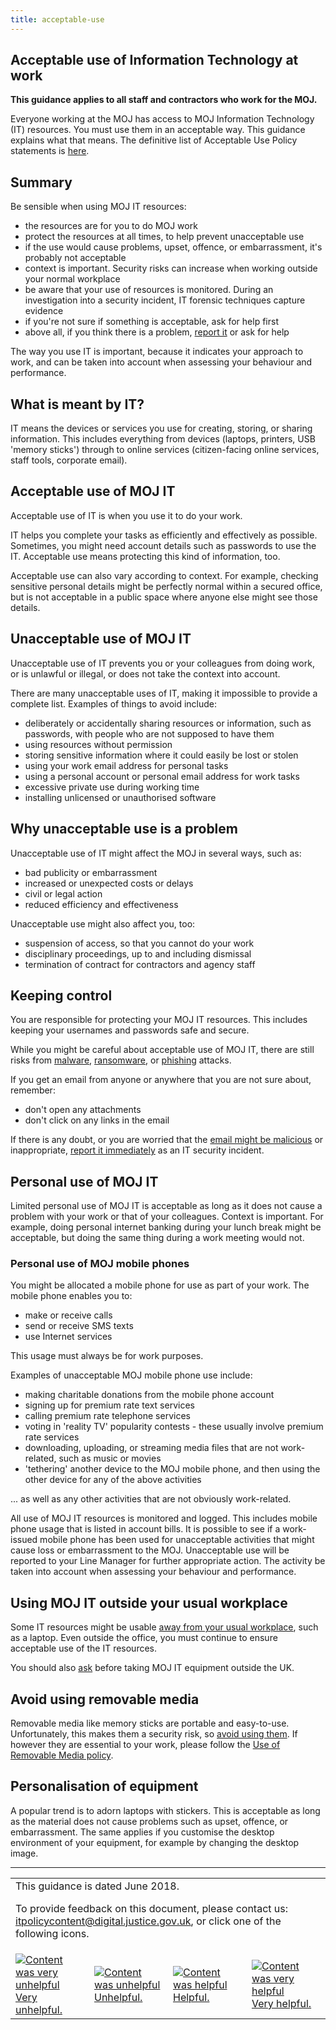 ```yaml
---
title: acceptable-use
---
```


## Acceptable use of Information Technology at work

<b>This guidance applies to all staff and contractors who work for the MOJ.</b>

Everyone working at the MOJ has access to MOJ Information Technology (IT) resources. You must use them in an acceptable way. This guidance explains what that means. The definitive list of Acceptable Use Policy statements is [here](https://intranet.justice.gov.uk/guidance/security/it-computer-security/ict-security-policy-framework/it-acceptable-use-policy/).

## Summary

Be sensible when using MOJ IT resources:

- the resources are for you to do MOJ work
- protect the resources at all times, to help prevent unacceptable use
- if the use would cause problems, upset, offence, or embarrassment, it's probably not acceptable
- context is important. Security risks can increase when working outside your normal workplace
- be aware that your use of resources is monitored. During an investigation into a security incident, IT forensic techniques capture evidence
- if you're not sure if something is acceptable, ask for help first
- above all, if you think there is a problem, [report it](https://intranet.justice.gov.uk/guidance/security/report-a-security-incident/) or ask for help

The way you use IT is important, because it indicates your approach to work, and can be taken into account when assessing your behaviour and performance.

## What is meant by IT?

IT means the devices or services you use for creating, storing, or sharing information. This includes everything from devices (laptops, printers, USB 'memory sticks') through to online services (citizen-facing online services, staff tools, corporate email).

## Acceptable use of MOJ IT

Acceptable use of IT is when you use it to do your work.

IT helps you complete your tasks as efficiently and effectively as possible. Sometimes, you might need account details such as passwords to use the IT. Acceptable use means protecting this kind of information, too.

Acceptable use can also vary according to context. For example, checking sensitive personal details might be perfectly normal within a secured office, but is not acceptable in a public space where anyone else might see those details.

## Unacceptable use of MOJ IT

Unacceptable use of IT prevents you or your colleagues from doing work, or is unlawful or illegal, or does not take the context into account.

There are many unacceptable uses of IT, making it impossible to provide a complete list. Examples of things to avoid include:

- deliberately or accidentally sharing resources or information, such as passwords, with people who are not supposed to have them
- using resources without permission
- storing sensitive information where it could easily be lost or stolen
- using your work email address for personal tasks
- using a personal account or personal email address for work tasks
- excessive private use during working time
- installing unlicensed or unauthorised software

## Why unacceptable use is a problem

Unacceptable use of IT might affect the MOJ in several ways, such as:

- bad publicity or embarrassment
- increased or unexpected costs or delays
- civil or legal action
- reduced efficiency and effectiveness

Unacceptable use might also affect you, too:

- suspension of access, so that you cannot do your work
- disciplinary proceedings, up to and including dismissal
- termination of contract for contractors and agency staff

## Keeping control

You are responsible for protecting your MOJ IT resources. This includes keeping your usernames and passwords safe and secure.

While you might be careful about acceptable use of MOJ IT, there are still risks from [malware](https://en.wikipedia.org/wiki/Malware), [ransomware](https://en.wikipedia.org/wiki/Ransomware), or [phishing](https://en.wikipedia.org/wiki/Phishing) attacks.

If you get an email from anyone or anywhere that you are not sure about, remember:

- don't open any attachments
- don't click on any links in the email

If there is any doubt, or you are worried that the [email might be malicious](https://intranet.justice.gov.uk/news/ntk-phishing-dont-take-the-bait/) or inappropriate, [report it immediately](https://intranet.justice.gov.uk/guidance/security/report-a-security-incident/) as an IT security incident.

## Personal use of MOJ IT

Limited personal use of MOJ IT is acceptable as long as it does not cause a problem with your work or that of your colleagues. Context is important. For example, doing personal internet banking during your lunch break might be acceptable, but doing the same thing during a work meeting would not.

<a id="personal-use-of-moj-mobile-phones"></a>

### Personal use of MOJ mobile phones

You might be allocated a mobile phone for use as part of your work. The mobile phone enables you to:

- make or receive calls
- send or receive SMS texts
- use Internet services

This usage must always be for work purposes.

Examples of unacceptable MOJ mobile phone use include:

- making charitable donations from the mobile phone account
- signing up for premium rate text services
- calling premium rate telephone services
- voting in 'reality TV' popularity contests - these usually involve premium rate services
- downloading, uploading, or streaming media files that are not work-related, such as music or movies
- 'tethering' another device to the MOJ mobile phone, and then using the other device for any of the above activities

... as well as any other activities that are not obviously work-related.

All use of MOJ IT resources is monitored and logged. This includes mobile phone usage that is listed in account bills. It is possible to see if a work-issued mobile phone has been used for unacceptable activities that might cause loss or embarrassment to the MOJ. Unacceptable use will be reported to your Line Manager for further appropriate action. The activity be taken into account when assessing your behaviour and performance.

## Using MOJ IT outside your usual workplace

Some IT resources might be usable [away from your usual workplace](https://intranet.justice.gov.uk/documents/2015/04/remote-working-and-mobile-computing-security-guide.pdf), such as a laptop. Even outside the office, you must continue to ensure acceptable use of the IT resources.

You should also [ask](https://intranet.justice.gov.uk/guidance/security/it-computer-security/taking-it-equipment-abroad-business-or-personal/) before taking MOJ IT equipment outside the UK.

## Avoid using removable media

Removable media like memory sticks are portable and easy-to-use. Unfortunately, this makes them a security risk, so [avoid using them](https://intranet.justice.gov.uk/guidance/security/it-computer-security/removable-media/). If however they are essential to your work, please follow the [Use of Removable Media policy](https://intranet.justice.gov.uk/guidance/security/it-computer-security/removable-media/).

## Personalisation of equipment

A popular trend is to adorn laptops with stickers. This is acceptable as long as the material does not cause problems such as upset, offence, or embarrassment. The same applies if you customise the desktop environment of your equipment, for example by changing the desktop image.

---

<table>
<tr><td colspan='4'>This guidance is dated June 2018.
<p>
To provide feedback on this document, please contact us: <a href="mailto:itpolicycontent+acceptable-use@digital.justice.gov.uk?subject=acceptable-use">itpolicycontent@digital.justice.gov.uk</a>, or click one of the following icons.</p></td></tr>
<tr>
<td width='25%'><a href="mailto:itpolicycontent+acceptable-use-2@digital.justice.gov.uk?subject=acceptable-use-2"><img src="https://s3-eu-west-2.amazonaws.com/intranet-prod-storage-1dvcquh7kophi/uploads/2018/04/DoubleCross.gif" alt="Content was very unhelpful">Very unhelpful.</a></td>
<td width='25%'><a href="mailto:itpolicycontent+acceptable-use-1@digital.justice.gov.uk?subject=acceptable-use-1"><img src="https://s3-eu-west-2.amazonaws.com/intranet-prod-storage-1dvcquh7kophi/uploads/2018/04/Cross.gif" alt="Content was unhelpful">Unhelpful.</a></td>
<td width='25%'><a href="mailto:itpolicycontent+acceptable-use+1@digital.justice.gov.uk?subject=acceptable-use+1"><img src="https://s3-eu-west-2.amazonaws.com/intranet-prod-storage-1dvcquh7kophi/uploads/2018/04/Tick.gif" alt="Content was helpful">Helpful.</a></td>
<td width='25%'><a href="mailto:itpolicycontent+acceptable-use+2@digital.justice.gov.uk?subject=acceptable-use+2"><img src="https://s3-eu-west-2.amazonaws.com/intranet-prod-storage-1dvcquh7kophi/uploads/2018/04/DoubleTick.gif" alt="Content was very helpful">Very helpful.</a></td>
</table>
